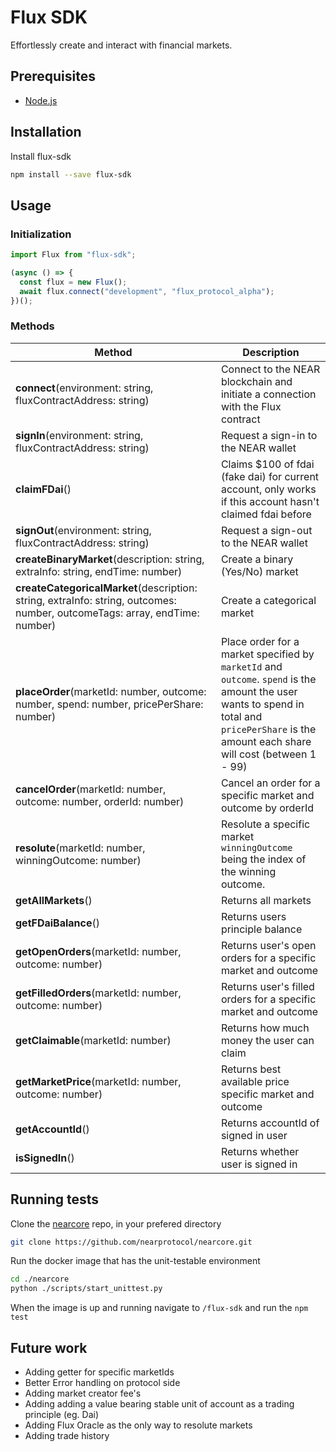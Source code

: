 # Flux SDK
Effortlessly create and interact with financial markets.

## Prerequisites
* [Node.js](https://nodejs.org/en/)

## Installation
Install flux-sdk
```bash
npm install --save flux-sdk
```

## Usage

### Initialization

```js
import Flux from "flux-sdk";

(async () => {
  const flux = new Flux();
  await flux.connect("development", "flux_protocol_alpha");
})();
```

### Methods

| Method        | Description           |
| ------------- |-------------|
| **connect**(environment: string, fluxContractAddress: string)      | Connect to the NEAR blockchain and initiate a connection with the Flux contract  |
| **signIn**(environment: string, fluxContractAddress: string)      | Request a sign-in to the NEAR wallet  |
| **claimFDai**()      | Claims $100 of fdai (fake dai) for current account, only works if this account hasn't claimed fdai before  |
| **signOut**(environment: string, fluxContractAddress: string)      | Request a sign-out to the NEAR wallet  |
| **createBinaryMarket**(description: string, extraInfo: string, endTime: number)      | Create a binary (Yes/No) market   |
| **createCategoricalMarket**(description: string,  extraInfo: string, outcomes: number, outcomeTags: array<string>, endTime: number)      | Create a categorical market   |
| **placeOrder**(marketId: number, outcome: number, spend: number, pricePerShare: number)       | Place order for a market specified by `marketId` and `outcome`. `spend` is the amount the user wants to spend in total and `pricePerShare` is the amount each share will cost (between 1 - 99)    |
| **cancelOrder**(marketId: number, outcome: number, orderId: number)       | Cancel an order for a specific market and outcome by orderId    |
| **resolute**(marketId: number, winningOutcome: number)       | Resolute a specific market `winningOutcome` being the index of the winning outcome.     |
| **getAllMarkets**()       | Returns all markets     |
| **getFDaiBalance**()       | Returns users principle balance     |
| **getOpenOrders**(marketId: number, outcome: number)       | Returns user's open orders for a specific market and outcome     |
| **getFilledOrders**(marketId: number, outcome: number)       | Returns user's filled orders for a specific market and outcome     |
| **getClaimable**(marketId: number)       | Returns how much money the user can claim     |
| **getMarketPrice**(marketId: number, outcome: number)       | Returns best available price specific market and outcome    |
| **getAccountId**()       | Returns accountId of signed in user    |
| **isSignedIn**()       | Returns whether user is signed in    |

## Running tests

Clone the [nearcore](https://nodejs.org/en/) repo, in your prefered directory
```bash
git clone https://github.com/nearprotocol/nearcore.git
```

Run the docker image that has the unit-testable environment
```bash
cd ./nearcore
python ./scripts/start_unittest.py
```

When the image is up and running navigate to `/flux-sdk` and run the `npm test`


## Future work

* Adding getter for specific marketIds
* Better Error handling on protocol side
* Adding market creator fee's
* Adding adding a value bearing stable unit of account as a trading principle (eg. Dai)
* Adding Flux Oracle as the only way to resolute markets
* Adding trade history
